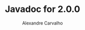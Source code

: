 ---
title: Javadoc for 2.0.0
author: Alexandre Carvalho
menu_title: 2.0.0
category: javadoc_docs
layout: iframe
iframe_url: /docs/2.0.0/javadoc/overview-summary.html
order: 3
---
